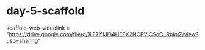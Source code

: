 # day-5-scaffold

scaffold-web-videolink = "https://drive.google.com/file/d/1iiF7lf1Jj34HEFX2NCPViCSoCLRbIqjZ/view?usp=sharing"


